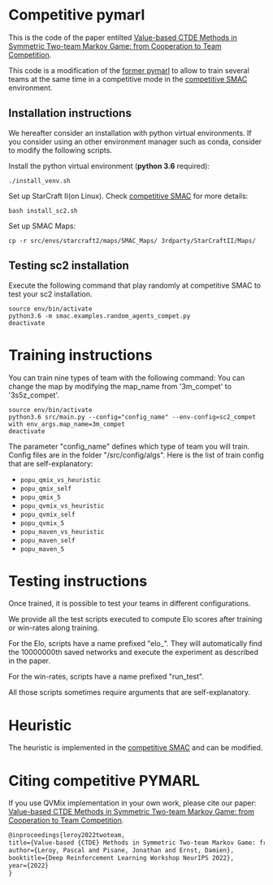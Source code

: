 # Competitive pymarl

This is the code of the paper entilted [Value-based CTDE Methods in Symmetric Two-team Markov Game: from Cooperation to Team Competition](https://arxiv.org/abs/2211.11886).



This code is a modification of the [former pymarl](https://github.com/oxwhirl/pymarl) to allow to train several teams at the same time in a competitive mode in the [competitive SMAC](https://github.com/paleroy/competSmac) environment.


## Installation instructions

We hereafter consider an installation with python virtual environments.
If you consider using an other environment manager such as conda, consider to modify the following scripts.

Install the python virtual environment (**python 3.6** required):

```shell script
./install_venv.sh
```


Set up StarCraft II(on Linux). Check [competitive SMAC](https://github.com/paleroy/competSmac) for more details:

```shell
bash install_sc2.sh
```

Set up SMAC Maps:

```shell
cp -r src/envs/starcraft2/maps/SMAC_Maps/ 3rdparty/StarCraftII/Maps/
```


## Testing sc2 installation
Execute the following command that play randomly at competitive SMAC to test your sc2 installation.

```shell script
source env/bin/activate
python3.6 -m smac.examples.random_agents_compet.py
deactivate
```

# Training instructions
You can train nine types of team with the following command:
You can change the map by modifying the map_name from '3m_compet' to '3s5z_compet'.

```shell script
source env/bin/activate
python3.6 src/main.py --config="config_name" --env-config=sc2_compet with env_args.map_name=3m_compet
deactivate
```

The parameter "config_name" defines which type of team you will train.
Config files are in the folder "/src/config/algs".
Here is the list of train config that are self-explanatory:

- `popu_qmix_vs_heuristic`
- `popu_qmix_self`
- `popu_qmix_5`
- `popu_qvmix_vs_heuristic`
- `popu_qvmix_self`
- `popu_qvmix_5`
- `popu_maven_vs_heuristic`
- `popu_maven_self`
- `popu_maven_5`

# Testing instructions
Once trained, it is possible to test your teams in different configurations.

We provide all the test scripts executed to compute Elo scores after training or win-rates along training.

For the Elo, scripts have a name prefixed "elo_".
They will automatically find the 10000000th saved networks and execute the experiment as described in the paper.

For the win-rates, scripts have a name prefixed "run_test".

All those scripts sometimes require arguments that are self-explanatory.

# Heuristic
The heuristic is implemented in the [competitive SMAC](https://github.com/paleroy/competSmac) and can be modified.


# Citing competitive PYMARL 

If you use QVMix implementation in your own work, please cite our paper: [Value-based CTDE Methods in Symmetric Two-team Markov Game: from Cooperation to Team Competition](https://arxiv.org/abs/2211.11886).

```tex
@inproceedings{leroy2022twoteam,
title={Value-based {CTDE} Methods in Symmetric Two-team Markov Game: from Cooperation to Team Competition},
author={Leroy, Pascal and Pisane, Jonathan and Ernst, Damien},
booktitle={Deep Reinforcement Learning Workshop NeurIPS 2022},
year={2022}
}
```
